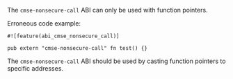 The `cmse-nonsecure-call` ABI can only be used with function pointers.

Erroneous code example:

```compile_fail,E0781
#![feature(abi_cmse_nonsecure_call)]

pub extern "cmse-nonsecure-call" fn test() {}
```

The `cmse-nonsecure-call` ABI should be used by casting function pointers to
specific addresses.
